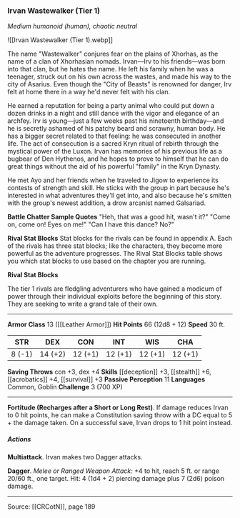 ### Irvan Wastewalker (Tier 1)
_Medium humanoid (human), chaotic neutral_

![[Irvan Wastewalker (Tier 1).webp]]

The name "Wastewalker" conjures fear on the plains of Xhorhas, as the name of a clan of Xhorhasian nomads. Irvan—Irv to his friends—was born into that clan, but he hates the name. He left his family when he was a teenager, struck out on his own across the wastes, and made his way to the city of Asarius. Even though the "City of Beasts" is renowned for danger, Irv felt at home there in a way he'd never felt with his clan.

He earned a reputation for being a party animal who could put down a dozen drinks in a night and still dance with the vigor and elegance of an archfey. Irv is young—just a few weeks past his nineteenth birthday—and he is secretly ashamed of his patchy beard and scrawny, human body. He has a bigger secret related to that feeling: he was consecuted in another life. The act of consecution is a sacred Kryn ritual of rebirth through the mystical power of the Luxon. Irvan has memories of his previous life as a bugbear of Den Hythenos, and he hopes to prove to himself that he can do great things without the aid of his powerful "family" in the Kryn Dynasty.

He met Ayo and her friends when he traveled to Jigow to experience its contests of strength and skill. He sticks with the group in part because he's interested in what adventures they'll get into, and also because he's smitten with the group's newest addition, a drow arcanist named Galsariad.

**Battle Chatter Sample Quotes** "Heh, that was a good hit, wasn't it?" "Come on, come on! Eyes on me!" "Can I have this dance? No?"



**Rival Stat Blocks** Stat blocks for the rivals can be found in appendix A. Each of the rivals has three stat blocks; like the characters, they become more powerful as the adventure progresses. The Rival Stat Blocks table shows you which stat blocks to use based on the chapter you are running.

**Rival Stat Blocks** 

The tier 1 rivals are fledgling adventurers who have gained a modicum of power through their individual exploits before the beginning of this story. They are seeking to write a grand tale of their own.






---

**Armor Class** 13 ([[Leather Armor]])
**Hit Points** 66 (12d8 + 12)
**Speed** 30 ft.

| STR     | DEX     | CON     | INT     | WIS     | CHA     |
|---------|---------|---------|---------|---------|---------|
| 8 (-1) | 14 (+2) | 12 (+1) | 12 (+1) | 12 (+1) | 12 (+1) |

**Saving Throws** con +3, dex +4
**Skills** [[deception]] +3, [[stealth]] +6, [[acrobatics]] +4, [[survival]] +3
**Passive Perception** 11
**Languages** Common, Goblin
**Challenge** 3 (700 XP)

---

**Fortitude (Recharges after a Short or Long Rest)**. If damage reduces Irvan to 0 hit points, he can make a Constitution saving throw with a DC equal to 5 + the damage taken. On a successful save, Irvan drops to 1 hit point instead.

##### Actions
**Multiattack**. Irvan makes two Dagger attacks.

**Dagger**. _Melee or Ranged Weapon Attack:_ +4 to hit, reach 5 ft. or range 20/60 ft., one target. Hit: 4 (1d4 + 2) piercing damage plus 7 (2d6) poison damage.


---

Source: [[CRCotN]], page 189